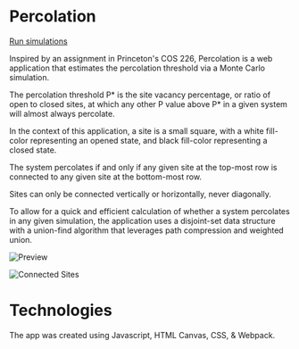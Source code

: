 # Percolation

[Run simulations](https://01omartorres.github.io/percolation)

Inspired by an assignment in Princeton's COS 226, Percolation is a web application that estimates the percolation threshold via a Monte Carlo simulation. 

The percolation threshold P* is the site vacancy percentage, or ratio of open to closed sites, at which any other P value above P* in a given system will almost always percolate. 

In the context of this application, a site is a small square, with a white fill-color representing an opened state, and black fill-color representing a closed state.

The system percolates if and only if any given site at the top-most row is connected to any given site at the bottom-most row. 

Sites can only be connected vertically or horizontally, never diagonally. 

To allow for a quick and efficient calculation of whether a system percolates in any given simulation, the application uses a disjoint-set data structure with a union-find algorithm that leverages path compression and weighted union. 

![Preview](https://raw.githubusercontent.com/01omartorres/percolation/master/docs/preview.png)

![Connected Sites](https://raw.githubusercontent.com/01omartorres/percolation/master/docs/connected.png)

# Technologies 

The app was created using Javascript, HTML Canvas, CSS, & Webpack.


